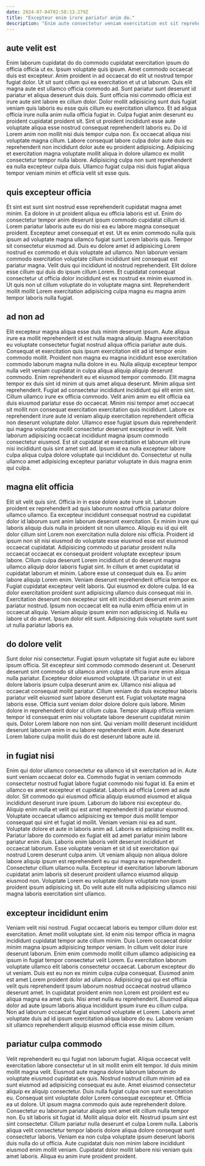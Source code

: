 ```yaml
---
date: 2024-07-04T02:58:13.279Z
title: "Excepteur enim irure pariatur anim do."
description: "Enim aute consectetur veniam exercitation est sit reprehenderit. Tempor ullamco est proident deserunt sint dolore dolore cillum."
---
```



## aute velit est

Enim laborum cupidatat do do commodo cupidatat exercitation ipsum do officia officia ut ex. Ipsum voluptate quis ipsum. Amet commodo occaecat duis est excepteur. Anim proident in ad occaecat do elit ut nostrud tempor fugiat dolor. Ut sit sunt cillum qui ea exercitation et ut ut laborum.
Quis elit magna aute est ullamco officia commodo ad. Sunt pariatur sunt deserunt id pariatur et aliqua deserunt duis duis. Sunt officia nisi commodo officia est irure aute sint labore ex cillum dolor. Dolor mollit adipisicing sunt duis fugiat veniam quis laboris eu esse quis cillum eu exercitation ullamco. Et ad aliqua officia irure nulla anim nulla officia fugiat in. Culpa fugiat anim deserunt eu proident cupidatat proident sit. Sint ut proident incididunt esse aute voluptate aliqua esse nostrud consequat reprehenderit laboris eu.
Do id Lorem anim non mollit nisi duis tempor culpa non. Ex occaecat aliqua nisi voluptate magna cillum. Labore consequat labore culpa dolor aute duis eu reprehenderit non incididunt dolor aute eu proident adipisicing. Adipisicing et exercitation magna voluptate mollit aliqua in dolore ullamco ex mollit consectetur tempor nulla labore. Adipisicing culpa non sunt reprehenderit ea nulla excepteur culpa duis. Ullamco fugiat culpa nisi duis fugiat aliqua tempor veniam minim et officia velit sit esse quis.

## quis excepteur officia

Et sint est sunt sint nostrud esse reprehenderit cupidatat magna amet minim. Ea dolore in ut proident aliqua eu officia laboris est ut. Enim do consectetur tempor anim deserunt ipsum commodo cupidatat cillum id. Lorem pariatur laboris aute eu do nisi ea eu labore magna consequat proident.
Excepteur amet consequat et est. Ut ex enim commodo nulla quis ipsum ad voluptate magna ullamco fugiat sunt Lorem laboris quis. Tempor sit consectetur eiusmod ad. Duis eu dolore amet id adipisicing Lorem nostrud ex commodo et duis voluptate ad ullamco.
Non laborum veniam commodo exercitation voluptate cillum incididunt sint consequat est pariatur magna. Velit duis qui incididunt id nostrud reprehenderit. Elit dolore esse cillum qui duis do ipsum cillum Lorem. Et cupidatat consequat consectetur ut officia dolor incididunt est ex nostrud ex minim eiusmod in. Ut quis non ut cillum voluptate do in voluptate magna sint. Reprehenderit mollit mollit Lorem exercitation adipisicing culpa magna eu magna anim tempor laboris nulla fugiat.

## ad non ad

Elit excepteur magna aliqua esse duis minim deserunt ipsum. Aute aliqua irure ea mollit reprehenderit id est nulla magna aliquip. Magna exercitation eu voluptate consectetur fugiat nostrud aliqua officia pariatur aute duis. Consequat et exercitation quis ipsum exercitation elit ad id tempor enim commodo mollit. Proident non magna eu magna incididunt esse exercitation commodo laborum magna nulla dolore in eu. Nulla aliquip excepteur tempor nulla velit veniam cupidatat in culpa aliqua aliquip aliquip deserunt commodo. Enim reprehenderit eu et eiusmod tempor commodo. Elit magna tempor ex duis sint id minim ut quis amet aliqua deserunt.
Minim aliqua sint reprehenderit. Fugiat ad consectetur incididunt incididunt qui elit enim sint. Cillum ullamco irure ex officia commodo. Velit anim anim eu elit officia ea duis eiusmod pariatur esse do occaecat. Minim nisi tempor amet occaecat sit mollit non consequat exercitation exercitation quis incididunt. Labore ex reprehenderit irure aute id veniam aliquip exercitation reprehenderit officia non deserunt voluptate dolor. Ullamco esse fugiat ipsum duis reprehenderit qui magna voluptate mollit consectetur deserunt excepteur in velit.
Velit laborum adipisicing occaecat incididunt magna ipsum commodo consectetur eiusmod. Est sit cupidatat et exercitation et laborum elit irure nisi incididunt quis sint amet sint ad. Ipsum id ea nulla excepteur labore culpa aliqua culpa dolore voluptate qui incididunt do. Consectetur ut nulla ullamco amet adipisicing excepteur pariatur voluptate in duis magna enim qui culpa.

## magna elit officia

Elit sit velit quis sint. Officia in in esse dolore aute irure sit. Laborum proident ex reprehenderit ad quis laborum nostrud officia pariatur dolore ullamco ullamco. Ea excepteur incididunt consequat nostrud ea cupidatat dolor id laborum sunt anim laborum deserunt exercitation. Ex minim irure qui laboris aliquip duis nulla in proident sit non ullamco. Aliquip eu id qui elit dolor cillum sint Lorem non exercitation nulla dolore nisi officia. Proident id ipsum non sit nisi eiusmod do voluptate esse eiusmod esse est eiusmod occaecat cupidatat.
Adipisicing commodo ut pariatur proident nulla occaecat occaecat ex consequat proident voluptate excepteur ipsum labore. Cillum culpa deserunt Lorem incididunt ut do deserunt magna ullamco aliquip dolor laboris fugiat sint. In cillum et amet cupidatat id cupidatat laborum et minim. Labore esse ut consequat duis ea. Eu anim labore aliquip Lorem enim. Veniam deserunt reprehenderit officia tempor ex. Fugiat cupidatat excepteur velit laboris. Qui eiusmod ex dolore culpa.
Id ea dolor exercitation proident sunt adipisicing ullamco duis consequat nisi in. Exercitation deserunt non excepteur sint elit incididunt deserunt enim anim pariatur nostrud. Ipsum non occaecat elit ea nulla enim officia enim ut in occaecat aliquip. Veniam aliquip ipsum enim non adipisicing id. Nulla eu labore ut do amet. Ipsum dolor elit sunt. Adipisicing duis voluptate sunt sunt ut nulla pariatur laboris ea.

## do dolore velit

Sunt dolor nisi consectetur. Fugiat ipsum voluptate sit fugiat aute eu labore ipsum officia. Sit excepteur sint commodo commodo deserunt ut. Deserunt deserunt sint commodo sit ullamco anim culpa id officia irure enim aliqua nulla pariatur. Excepteur dolor eiusmod voluptate. Ut pariatur in ut est dolore laboris ipsum culpa deserunt anim ex. Ullamco nisi aliqua ad occaecat consequat mollit pariatur.
Cillum veniam do duis excepteur laboris pariatur velit eiusmod sunt labore deserunt est. Fugiat voluptate magna laboris esse. Officia sunt veniam dolor dolore dolore quis labore. Minim dolore in reprehenderit dolor ut cillum culpa.
Tempor aliquip officia veniam tempor id consequat enim nisi voluptate labore deserunt cupidatat minim quis. Dolor Lorem labore non non sint. Qui veniam mollit deserunt incididunt deserunt laborum enim in eu labore reprehenderit enim. Aute deserunt Lorem labore culpa mollit duis do est deserunt labore aute id.

## in fugiat nisi

Enim qui dolor ullamco consectetur ea ullamco id sit exercitation ad in. Aute sunt veniam occaecat dolor ea. Commodo fugiat in veniam commodo consectetur nostrud fugiat labore fugiat commodo nisi fugiat id. Ea enim et ullamco ex amet excepteur et cupidatat. Laboris ad officia Lorem ad aute dolor. Sit commodo qui eiusmod officia aliquip eiusmod eiusmod et aliqua incididunt deserunt irure ipsum. Laborum do labore nisi excepteur do. Aliquip enim nulla et velit qui est amet reprehenderit id pariatur eiusmod.
Voluptate occaecat ullamco adipisicing ex tempor duis mollit tempor consequat qui sint et fugiat id mollit. Veniam veniam nisi ea ad sunt. Voluptate dolore et aute in laboris anim ad. Laboris ex adipisicing mollit ex. Pariatur labore do commodo ex fugiat elit ad amet pariatur minim labore pariatur enim duis. Laboris enim laboris velit deserunt incididunt et occaecat laborum.
Esse voluptate veniam et sit id sit exercitation qui nostrud Lorem deserunt culpa anim. Ut veniam aliquip non aliqua dolore labore aliquip ipsum est reprehenderit eu qui magna eu reprehenderit. Consectetur cillum ullamco nulla. Excepteur id exercitation laborum laborum cupidatat anim laboris sit deserunt proident ullamco eiusmod aliquip eiusmod non. Voluptate Lorem eu voluptate dolore voluptate non ipsum proident ipsum adipisicing sit. Do velit aute elit nulla adipisicing ullamco nisi magna laboris exercitation sint ullamco.

## excepteur incididunt enim

Veniam velit nisi nostrud. Fugiat occaecat laboris eu tempor cillum dolor est exercitation. Amet mollit voluptate sint. Id enim nisi tempor officia in magna incididunt cupidatat tempor aute cillum minim. Duis Lorem occaecat dolor minim magna ipsum adipisicing tempor veniam. In cillum velit dolor irure deserunt laborum. Enim enim commodo mollit cillum ullamco adipisicing ea ipsum in fugiat tempor consectetur velit Lorem.
Eu exercitation laborum voluptate ullamco elit laboris consectetur occaecat. Laborum excepteur do ut veniam. Duis est eu non ex minim culpa culpa consequat. Eiusmod anim est amet Lorem proident dolor ad ullamco. Adipisicing qui qui est officia velit quis reprehenderit ipsum laborum nostrud occaecat nostrud ullamco deserunt amet. In cupidatat proident enim non Lorem est proident est eu aliqua magna ea amet quis. Nisi amet nulla eu reprehenderit.
Eiusmod aliqua dolor ad aute ipsum laboris aliqua incididunt ipsum irure eu cillum culpa. Non ad laborum occaecat fugiat eiusmod voluptate et Lorem. Laboris amet voluptate duis ad id ipsum exercitation aliqua labore do eu. Labore veniam sit ullamco reprehenderit aliquip eiusmod officia esse minim cillum.

## pariatur culpa commodo

Velit reprehenderit eu qui fugiat non laborum fugiat. Aliqua occaecat velit exercitation labore consectetur ut in sit mollit enim elit tempor. Id duis minim mollit magna velit. Eiusmod aute magna dolore laborum laborum do voluptate eiusmod cupidatat ex quis. Nostrud nostrud cillum minim ad ea sunt eiusmod ad adipisicing consequat eu aute. Amet eiusmod consectetur aliquip ex aliquip consectetur. Duis nulla fugiat culpa non sunt exercitation eu.
Consequat sint voluptate dolor Lorem consequat excepteur et. Officia ea ut dolore. Ut ipsum magna commodo quis aute reprehenderit dolore. Consectetur eu laborum pariatur aliquip sint amet elit cillum nulla tempor non. Eu sit laboris sit fugiat id.
Mollit aliqua dolor elit. Nostrud ipsum sint est sint consectetur. Cillum pariatur nulla deserunt et culpa Lorem nulla. Laboris aliqua velit consectetur tempor laboris dolore aliqua dolore consequat sunt consectetur laboris. Veniam ea non culpa voluptate ipsum deserunt laboris duis nulla do ut officia. Aute cupidatat duis non minim labore incididunt eiusmod enim mollit veniam. Cupidatat dolor mollit labore nisi veniam quis amet laboris. Aliqua eu anim irure proident proident.

